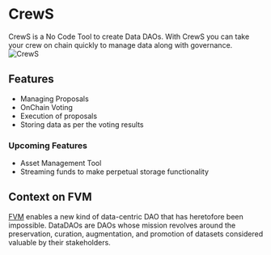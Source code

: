 # CrewS

CrewS is a No Code Tool to create Data DAOs. With CrewS you can take your crew on chain quickly to manage data along with governance.
![CrewS](https://user-images.githubusercontent.com/71517788/205465112-8cbbbe99-d909-4f16-b672-d5e013d9f86d.png)

## Features

- Managing Proposals
- OnChain Voting
- Execution of proposals
- Storing data as per the voting results

### Upcoming Features

- Asset Management Tool
- Streaming funds to make perpetual storage functionality

## Context on FVM

[FVM](https://fvm.filecoin.io/) enables a new kind of data-centric DAO that has heretofore been impossible. DataDAOs are DAOs whose mission revolves around the preservation, curation, augmentation, and promotion of datasets considered valuable by their stakeholders.
